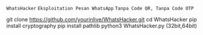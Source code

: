 `WhatsHacker`
`Eksploitation Pesan WhatsApp`
`Tanpa Code QR, Tanpa Code OTP`

git clone https://github.com/yourinlive/WhatsHacker.git
cd WhatsHacker
pip install cryptography
pip install pathlib
python3 WhatsHacker.py (32bit,64bit)
